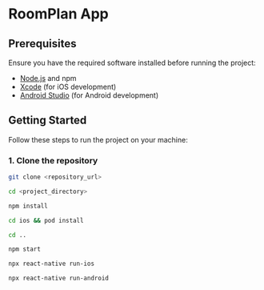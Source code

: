 # RoomPlan App

## Prerequisites

Ensure you have the required software installed before running the project:

- [Node.js](https://nodejs.org/) and npm
- [Xcode](https://developer.apple.com/xcode/) (for iOS development)
- [Android Studio](https://developer.android.com/studio) (for Android development)

## Getting Started

Follow these steps to run the project on your machine:

### **1. Clone the repository**
```sh
git clone <repository_url>

cd <project_directory>

npm install

cd ios && pod install

cd ..

npm start

npx react-native run-ios

npx react-native run-android

